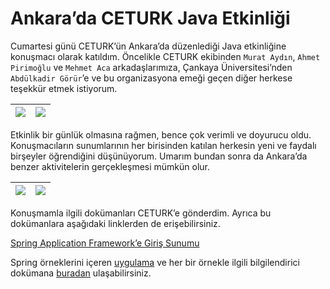 # Ankara’da CETURK Java Etkinliği
Cumartesi günü CETURK’ün Ankara’da düzenlediği Java etkinliğine konuşmacı olarak katıldım. Öncelikle CETURK ekibinden 
`Murat Aydın`, `Ahmet Pirimoğlu` ve `Mehmet Aca` arkadaşlarımıza, Çankaya Üniversitesi’nden `Abdülkadir Görür`’e ve bu 
organizasyona emeği geçen diğer herkese teşekkür etmek istiyorum.

| ![](http://kenansevindik.com/assets/images/ceturk_2009_me_1.jpeg)  | ![](http://kenansevindik.com/assets/images/ceturk_2009_me_2.jpeg) |
|---|-----------------------------------|

Etkinlik bir günlük olmasına rağmen, bence çok verimli ve doyurucu oldu. Konuşmacıların sunumlarının her birisinden 
katılan herkesin yeni ve faydalı birşeyler öğrendiğini düşünüyorum. Umarım bundan sonra da Ankara’da benzer aktivitelerin 
gerçekleşmesi mümkün olur.

| ![](http://kenansevindik.com/assets/images/ceturk_2009_me_3.jpeg) | ![](http://kenansevindik.com/assets/images/ceturk_2009_me_4.jpeg) |
|-----------------------------------|-----------------------------------|

Konuşmamla ilgili dokümanları CETURK’e gönderdim. Ayrıca bu dokümanlara aşağıdaki linklerden de erişebilirsiniz.

[Spring Application Framework’e Giriş Sunumu](http://blog.harezmi.com.tr/ankarada-ceturk-java-etkinligi/spring-application-framework/)

Spring örneklerini içeren [uygulama](http://blog.harezmi.com.tr/ankarada-ceturk-java-etkinligi/spring-webapp/) ve her 
bir örnekle ilgili bilgilendirici dokümana [buradan](http://blog.harezmi.com.tr/ankarada-ceturk-java-etkinligi/orneklerle-adim-adim-springapplication-framework/) ulaşabilirsiniz.
